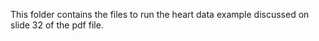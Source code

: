 This folder contains the files to run the heart data example discussed on slide 32 of the pdf file.
